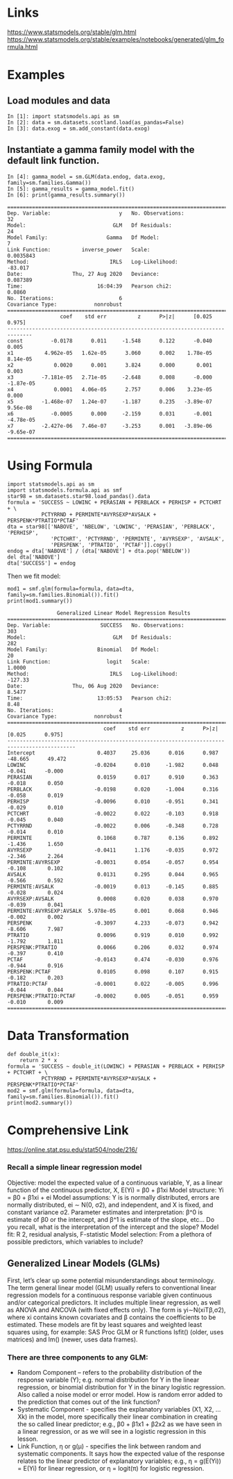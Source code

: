 # Links

https://www.statsmodels.org/stable/glm.html
https://www.statsmodels.org/stable/examples/notebooks/generated/glm_formula.html


# Examples

## Load modules and data
```
In [1]: import statsmodels.api as sm
In [2]: data = sm.datasets.scotland.load(as_pandas=False)
In [3]: data.exog = sm.add_constant(data.exog)
```
## Instantiate a gamma family model with the default link function.
```
In [4]: gamma_model = sm.GLM(data.endog, data.exog, family=sm.families.Gamma())
In [5]: gamma_results = gamma_model.fit()
In [6]: print(gamma_results.summary())
```
```
==============================================================================
Dep. Variable:                      y   No. Observations:                   32
Model:                            GLM   Df Residuals:                       24
Model Family:                   Gamma   Df Model:                            7
Link Function:          inverse_power   Scale:                       0.0035843
Method:                          IRLS   Log-Likelihood:                -83.017
Date:                Thu, 27 Aug 2020   Deviance:                     0.087389
Time:                        16:04:39   Pearson chi2:                   0.0860
No. Iterations:                     6                                         
Covariance Type:            nonrobust                                         
==============================================================================
                 coef    std err          z      P>|z|      [0.025      0.975]
------------------------------------------------------------------------------
const         -0.0178      0.011     -1.548      0.122      -0.040       0.005
x1          4.962e-05   1.62e-05      3.060      0.002    1.78e-05    8.14e-05
x2             0.0020      0.001      3.824      0.000       0.001       0.003
x3         -7.181e-05   2.71e-05     -2.648      0.008      -0.000   -1.87e-05
x4             0.0001   4.06e-05      2.757      0.006    3.23e-05       0.000
x5         -1.468e-07   1.24e-07     -1.187      0.235   -3.89e-07    9.56e-08
x6            -0.0005      0.000     -2.159      0.031      -0.001   -4.78e-05
x7         -2.427e-06   7.46e-07     -3.253      0.001   -3.89e-06   -9.65e-07
==============================================================================
```
# Using Formula

```
import statsmodels.api as sm
import statsmodels.formula.api as smf
star98 = sm.datasets.star98.load_pandas().data
formula = 'SUCCESS ~ LOWINC + PERASIAN + PERBLACK + PERHISP + PCTCHRT + \
           PCTYRRND + PERMINTE*AVYRSEXP*AVSALK + PERSPENK*PTRATIO*PCTAF'
dta = star98[['NABOVE', 'NBELOW', 'LOWINC', 'PERASIAN', 'PERBLACK', 'PERHISP',
              'PCTCHRT', 'PCTYRRND', 'PERMINTE', 'AVYRSEXP', 'AVSALK',
              'PERSPENK', 'PTRATIO', 'PCTAF']].copy()
endog = dta['NABOVE'] / (dta['NABOVE'] + dta.pop('NBELOW'))
del dta['NABOVE']
dta['SUCCESS'] = endog
```
Then we fit model:

```
mod1 = smf.glm(formula=formula, data=dta, family=sm.families.Binomial()).fit()
print(mod1.summary())
```

```
                Generalized Linear Model Regression Results
==============================================================================
Dep. Variable:                SUCCESS   No. Observations:                  303
Model:                            GLM   Df Residuals:                      282
Model Family:                Binomial   Df Model:                           20
Link Function:                  logit   Scale:                          1.0000
Method:                          IRLS   Log-Likelihood:                -127.33
Date:                Thu, 06 Aug 2020   Deviance:                       8.5477
Time:                        13:05:53   Pearson chi2:                     8.48
No. Iterations:                     4
Covariance Type:            nonrobust
============================================================================================
                               coef    std err          z      P>|z|      [0.025      0.975]
--------------------------------------------------------------------------------------------
Intercept                    0.4037     25.036      0.016      0.987     -48.665      49.472
LOWINC                      -0.0204      0.010     -1.982      0.048      -0.041      -0.000
PERASIAN                     0.0159      0.017      0.910      0.363      -0.018       0.050
PERBLACK                    -0.0198      0.020     -1.004      0.316      -0.058       0.019
PERHISP                     -0.0096      0.010     -0.951      0.341      -0.029       0.010
PCTCHRT                     -0.0022      0.022     -0.103      0.918      -0.045       0.040
PCTYRRND                    -0.0022      0.006     -0.348      0.728      -0.014       0.010
PERMINTE                     0.1068      0.787      0.136      0.892      -1.436       1.650
AVYRSEXP                    -0.0411      1.176     -0.035      0.972      -2.346       2.264
PERMINTE:AVYRSEXP           -0.0031      0.054     -0.057      0.954      -0.108       0.102
AVSALK                       0.0131      0.295      0.044      0.965      -0.566       0.592
PERMINTE:AVSALK             -0.0019      0.013     -0.145      0.885      -0.028       0.024
AVYRSEXP:AVSALK              0.0008      0.020      0.038      0.970      -0.039       0.041
PERMINTE:AVYRSEXP:AVSALK  5.978e-05      0.001      0.068      0.946      -0.002       0.002
PERSPENK                    -0.3097      4.233     -0.073      0.942      -8.606       7.987
PTRATIO                      0.0096      0.919      0.010      0.992      -1.792       1.811
PERSPENK:PTRATIO             0.0066      0.206      0.032      0.974      -0.397       0.410
PCTAF                       -0.0143      0.474     -0.030      0.976      -0.944       0.916
PERSPENK:PCTAF               0.0105      0.098      0.107      0.915      -0.182       0.203
PTRATIO:PCTAF               -0.0001      0.022     -0.005      0.996      -0.044       0.044
PERSPENK:PTRATIO:PCTAF      -0.0002      0.005     -0.051      0.959      -0.010       0.009
============================================================================================
```
# Data Transformation

```
def double_it(x):
    return 2 * x
formula = 'SUCCESS ~ double_it(LOWINC) + PERASIAN + PERBLACK + PERHISP + PCTCHRT + \
           PCTYRRND + PERMINTE*AVYRSEXP*AVSALK + PERSPENK*PTRATIO*PCTAF'
mod2 = smf.glm(formula=formula, data=dta, family=sm.families.Binomial()).fit()
print(mod2.summary())
```

# Comprehensive Link

https://online.stat.psu.edu/stat504/node/216/

### Recall a simple linear regression model

Objective: model the expected value of a continuous variable, Y, as a linear function of the continuous predictor, X, E(Yi) = β0 + β1xi
Model structure: Yi = β0 + β1xi + ei
Model assumptions: Y is is normally distributed, errors are normally distributed, ei ∼ N(0, σ2), and independent, and X is fixed, and constant variance σ2.
Parameter estimates and interpretation: β^0 is estimate of β0 or the intercept, and β^1 is estimate of the slope, etc... Do you recall, what is the interpretation of the intercept and the slope?
Model fit: R 2, residual analysis, F-statistic
Model selection: From a plethora of possible predictors, which variables to include?


## Generalized Linear Models (GLMs)

 First, let’s clear up some potential misunderstandings about terminology.  The term general linear model (GLM) usually refers to conventional linear regression models for a continuous response variable given continuous and/or categorical predictors. It includes multiple linear regression, as well as ANOVA and ANCOVA (with fixed effects only). The form is yi∼N(xiTβ,σ2), where xi contains known covariates and β contains the coefficients to be estimated. These models are fit by least squares and weighted least squares using, for example: SAS Proc GLM or R functions lsfit() (older, uses matrices) and lm() (newer, uses data frames).


### There are three components to any GLM:

+ Random Component – refers to the probability distribution of the response variable (Y); e.g. normal distribution for Y in the linear regression, or binomial distribution for Y in the binary logistic regression.  Also called a noise model or error model.  How is random error added to the prediction that comes out of the link function?
+ Systematic Component - specifies the explanatory variables (X1, X2, ... Xk) in the model, more specifically their linear combination in creating the so called linear predictor; e.g., β0 + β1x1 + β2x2 as we have seen in a linear regression, or as we will see in a logistic regression in this lesson.
+ Link Function, η or g(μ) - specifies the link between random and systematic components. It says how the expected value of the response relates to the linear predictor of explanatory variables; e.g., η = g(E(Yi)) = E(Yi) for linear regression, or  η = logit(π) for logistic regression.